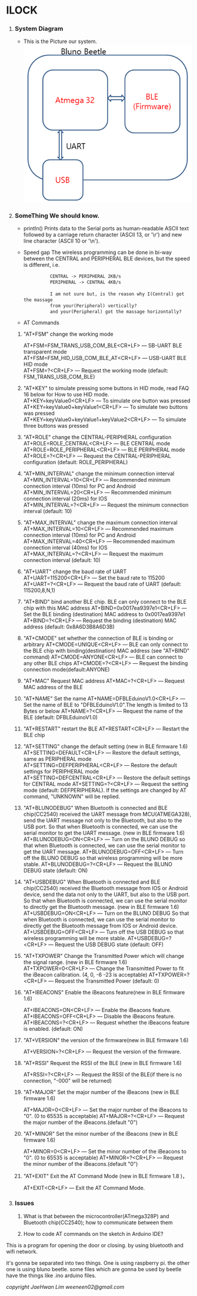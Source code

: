 # ILOCK


1. ### System Diagram
   
    * This is the Picture our system.
    ![beetle](/img/Blunobeetle.png)






1. ### SomeThing We should know.
    
    * println()     Prints data to the Serial ports as human-readable ASCII text  followed by a carriage return character (ASCII 13, or '\r')  and new line character (ASCII 10 or '\n').  

    * Speed gap     The wireless programming can be done in bi-way between  the CENTRAL and PERIPHERAL BLE devices, but the speed  is different, i.e.
                    
                    CENTRAL -> PERIPHERAL 2KB/s
                    PERIPHERAL -> CENTRAL 4KB/s
                    
                    I am not sure but, is the reason why I(Central) got the massage
                    from your(Peripheral) vertically?
                    and your(Peripheral) got the massage horizontally?


    * AT Commands  

    1. "AT+FSM" change the working mode  

        AT+FSM=FSM_TRANS_USB_COM_BLE<CR+LF> &mdash; SB-UART BLE transparent mode  
        AT+FSM=FSM_HID_USB_COM_BLE_AT<CR+LF> &mdash; USB-UART BLE HID mode  
        AT+FSM=?<CR+LF> &mdash; Request the working mode (default: FSM_TRANS_USB_COM_BLE)  

    1. "AT+KEY" to simulate pressing some buttons in HID mode, read FAQ 16 below for How to use HID mode.  
    AT+KEY=keyValue0<CR+LF> &mdash; To simulate one button was pressed  
    AT+KEY=keyValue0+keyValue1<CR+LF> &mdash; To simulate two buttons was pressed  
    AT+KEY=keyValue0+keyValue1+keyValue2<CR+LF> &mdash; To simulate three buttons was pressed  

    1. "AT+ROLE" change the CENTRAL-PERIPHERAL configuration  
    AT+ROLE=ROLE_CENTRAL<CR+LF> &mdash; BLE CENTRAL mode  
    AT+ROLE=ROLE_PERIPHERAL<CR+LF> &mdash;  BLE PERIPHERAL mode  
    AT+ROLE=?<CR+LF> &mdash; Request the CENTRAL-PERIPHERAL configuration (default: ROLE_PERIPHERAL)  

    1. "AT+MIN\_INTERVAL" change the minimum connection interval  
    AT+MIN_INTERVAL=10<CR+LF> &mdash; Recommended minimum connection interval (10ms) for PC and Android  
    AT+MIN_INTERVAL=20<CR+LF> &mdash; Recommended minimum connection interval (20ms) for IOS  
    AT+MIN_INTERVAL=?<CR+LF> &mdash; Request the minimum connection interval (default: 10)  

    1. "AT+MAX\_INTERVAL" change the maximum connection interval  
    AT+MAX_INTERVAL=10<CR+LF> &mdash;   Recommended maximum connection interval (10ms) for PC and Android  
    AT+MAX_INTERVAL=40<CR+LF> &mdash;   Recommended maximum connection interval (40ms) for IOS  
    AT+MAX_INTERVAL=?<CR+LF> &mdash;    Request the maximum connection interval (default: 10)  

    1. "AT+UART" change the baud rate of UART
    AT+UART=115200<CR+LF> &mdash;   Set the baud rate to 115200
    AT+UART=?<CR+LF>  &mdash;   Request the baud rate of UART (default: 115200,8,N,1)

    1. "AT+BIND" bind another BLE chip. BLE can only connect to the BLE chip with this MAC address
    AT+BIND=0x0017ea9397e1<CR+LF> &mdash;   Set the BLE binding (destination) MAC address to 0x0017ea9397e1
    AT+BIND=?<CR+LF> &mdash;    Request the binding (destination) MAC address (default: 0x8A6D3B8A6D3B)

    1. "AT+CMODE" set whether the connection of BLE is binding or arbitrary
    AT+CMODE=UNIQUE<CR+LF> &mdash;  BLE can only connect to the BLE chip with binding(destination) MAC address (see "AT+BIND" command)
    AT+CMODE=ANYONE<CR+LF> &mdash;  BLE can connect to any other BLE chips
    AT+CMODE=?<CR+LF> &mdash;   Request the binding connection mode(default:ANYONE)

    1. "AT+MAC" Request MAC address
    AT+MAC=?<CR+LF> &mdash; Request MAC address of the BLE

    1. "AT+NAME" Set the name
    AT+NAME=DFBLEduinoV1.0<CR+LF> &mdash;   Set the name of BLE to "DFBLEduinoV1.0".The length is limited to 13 Bytes or below
    AT+NAME=?<CR+LF> &mdash;    Request the name of the BLE (default: DFBLEduinoV1.0)

    1. "AT+RESTART" restart the BLE
    AT+RESTART<CR+LF> &mdash;   Restart the BLE chip

    1. "AT+SETTING" change the default setting (new in BLE firmware 1.6)
    AT+SETTING=DEFAULT<CR+LF> &mdash;   Restore the default settings, same as PERIPHERAL mode
    AT+SETTING=DEFPERIPHERAL<CR+LF> &mdash; Restore the default settings for PERIPHERAL mode
    AT+SETTING=DEFCENTRAL<CR+LF> &mdash;    Restore the default settings for CENTRAL mode
    AT+SETTING=?<CR+LF> &mdash; Request the setting mode (default: DEFPERIPHERAL). If the settings are changed by AT command, "UNKNOWN" will be replied.

    1. "AT+BLUNODEBUG" When Bluetooth is connected and BLE chip(CC2540) received the UART message from MCU(ATMEGA328), send the UART message not only to the Bluetooth, but also to the USB port. So that when Bluetooth is connected, we can use the serial monitor to get the UART message. (new in BLE firmware 1.6)
    AT+BLUNODEBUG=ON<CR+LF> &mdash; Turn on the BLUNO DEBUG so that when Bluetooth is connected, we can use the serial monitor to get the UART message.
    AT+BLUNODEBUG=OFF<CR+LF> &mdash;    Turn off the BLUNO DEBUG so that wireless programming will be more stable.
    AT+BLUNODEBUG=?<CR+LF> &mdash;  Request the BLUNO DEBUG state (default: ON)

    1. "AT+USBDEBUG" When Bluetooth is connected and BLE chip(CC2540) received the Bluetooth message from IOS or Android device, send the data not only to the UART, but also to the USB port. So that when Bluetooth is connected, we can use the serial monitor to directly get the Bluetooth message. (new in BLE firmware 1.6)
    AT+USBDEBUG=ON<CR+LF> &mdash;   Turn on the BLUNO DEBUG So that when Bluetooth is connected, we can use the serial monitor to directly get the Bluetooth message from IOS or Android device.
    AT+USBDEBUG=OFF<CR+LF> &mdash;  Turn off the USB DEBUG so that wireless programming will be more stable.
    AT+USBDEBUG=?<CR+LF> &mdash;    Request the USB DEBUG state (default: OFF)

    1. "AT+TXPOWER" Change the Transmitted Power which will change the signal range. (new in BLE firmware 1.6)
    AT+TXPOWER=0<CR+LF> &mdash; Change the Transmitted Power to fit the iBeacon calibration. (4, 0, -6 -23 is acceptable)
    AT+TXPOWER=?<CR+LF> &mdash; Request the Transmitted Power (default: 0)

    1. "AT+IBEACONS" Enable the iBeacons feature(new in BLE firmware 1.6)

        AT+IBEACONS=ON<CR+LF> &mdash;   Enable the iBeacons feature.
        AT+IBEACONS=OFF<CR+LF> &mdash;  Disable the iBeacons feature.
        AT+IBEACONS=?<CR+LF> &mdash;    Request whether the iBeacons feature is enabled. (default: ON)

    1. "AT+VERSION" the version of the firmware(new in BLE firmware 1.6)

        AT+VERSION=?<CR+LF> &mdash; Request the version of the firmware.

    1. "AT+RSSI" Request the RSSI of the BLE (new in BLE firmware 1.6)

        AT+RSSI=?<CR+LF> &mdash;    Request the RSSI of the BLE(if there is no connection, "-000" will be returned)

    1. "AT+MAJOR" Set the major number of the iBeacons (new in BLE firmware 1.6)

        AT+MAJOR=0<CR+LF> &mdash;   Set the major number of the iBeacons to "0". (0 to 65535 is acceptable)
        AT+MAJOR=?<CR+LF> &mdash;   Request the major number of the iBeacons.(default "0")

    1. "AT+MINOR" Set the minor number of the iBeacons (new in BLE firmware 1.6)

        AT+MINOR=0<CR+LF> &mdash;   Set the minor number of the iBeacons to "0". (0 to 65535 is acceptable)
        AT+MINOR=?<CR+LF> &mdash;   Request the minor number of the iBeacons.(default "0")

    1. "AT+EXIT" Exit the AT Command Mode (new in BLE firmware 1.8 )，

        AT+EXIT<CR+LF> &mdash;  Exit the AT Command Mode.


1. ### Issues 

    1. What is that between the microcontroller(ATmega328P) and Bluetooth chip(CC2540);
    how to communicate between them

    2. How to code AT commands on the sketch in Arduino IDE?




This is a program for opening the door or closing.
by using bluetooth and wifi network.

it's gonna be separated into two things.
One is using raspberry pi.
the other one is using bluno beetle.
some files which are gonna be used by beetle have 
the things like .ino arduino files.

_copyright JaeHwan Lim weeneen02@gmail.com_

